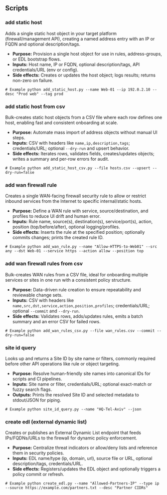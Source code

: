 <h2 id="scripts">Scripts</h2> <h3>add static host</h3> <p>Adds a single static host object in your target platform (firewall/management API), creating a named address entry with an IP or FQDN and optional description/tags.</p> <ul> <li><strong>Purpose:</strong> Provision a single host object for use in rules, address-groups, or EDL bootstrap flows.</li> <li><strong>Inputs:</strong> Host name, IP or FQDN, optional description/tags, API credentials/URL (env or config).</li> <li><strong>Side effects:</strong> Creates or updates the host object; logs results; returns non-zero on failure.</li> </ul> <pre><code># Example python add_static_host.py --name Web-01 --ip 192.0.2.10 --desc "Prod web" --tag prod </code></pre> <h3>add static host from csv</h3> <p>Bulk-creates static host objects from a CSV file where each row defines one host, enabling fast and consistent onboarding at scale.</p> <ul> <li><strong>Purpose:</strong> Automate mass import of address objects without manual UI steps.</li> <li><strong>Inputs:</strong> CSV with headers like <code>name,ip,description,tags</code>; credentials/URL; optional <code>--dry-run</code> and upsert behavior.</li> <li><strong>Side effects:</strong> Iterates rows, validates fields, creates/updates objects; writes a summary and per-row errors for audit.</li> </ul> <pre><code># Example python add_static_host_csv.py --file hosts.csv --upsert --dry-run=false </code></pre> <h3>add wan firewall rule</h3> <p>Creates a single WAN-facing firewall security rule to allow or restrict inbound services from the Internet to specific internal/static hosts.</p> <ul> <li><strong>Purpose:</strong> Define a WAN rule with service, source/destination, and profiles to reduce UI drift and human error.</li> <li><strong>Inputs:</strong> Rule name, source(s), destination(s), service/port(s), action, position (top/before/after), optional logging/profiles.</li> <li><strong>Side effects:</strong> Inserts the rule at the specified position; optionally commits changes; prints the created rule ID.</li> </ul> <pre><code># Example python add_wan_rule.py --name "Allow-HTTPS-to-Web01" --src any --dst Web-01 --service https --action allow --position top </code></pre> <h3>add wan firewall rules from csv</h3> <p>Bulk-creates WAN rules from a CSV file, ideal for onboarding multiple services or sites in one run with a consistent policy structure.</p> <ul> <li><strong>Purpose:</strong> Data-driven rule creation to ensure repeatability and reviewable change sets.</li> <li><strong>Inputs:</strong> CSV with headers like <code>name,src,dst,service,action,position,profiles</code>; credentials/URL; optional <code>--commit</code> and <code>--dry-run</code>.</li> <li><strong>Side effects:</strong> Validates rows, adds/updates rules, emits a batch summary and an error CSV for failed rows.</li> </ul> <pre><code># Example python add_wan_rules_csv.py --file wan_rules.csv --commit --dry-run=false </code></pre> <h3>site id query</h3> <p>Looks up and returns a Site ID by site name or filters, commonly required before other API operations like rule or object targeting.</p> <ul> <li><strong>Purpose:</strong> Resolve human-friendly site names into canonical IDs for scripts and CI pipelines.</li> <li><strong>Inputs:</strong> Site name or filter, credentials/URL; optional exact-match or fuzzy search flags.</li> <li><strong>Outputs:</strong> Prints the resolved Site ID and selected metadata to stdout/JSON for piping.</li> </ul> <pre><code># Example python site_id_query.py --name "HQ-Tel-Aviv" --json </code></pre> <h3>create edl (external dynamic list)</h3> <p>Creates or publishes an External Dynamic List endpoint that feeds IPs/FQDNs/URLs to the firewall for dynamic policy enforcement.</p> <ul> <li><strong>Purpose:</strong> Centralize threat indicators or allow/deny lists and reference them in security policies.</li> <li><strong>Inputs:</strong> EDL name/type (ip, domain, url), source file or URL, optional description/tags, credentials/URL.</li> <li><strong>Side effects:</strong> Registers/updates the EDL object and optionally triggers a policy commit or refresh.</li> </ul> <pre><code># Example python create_edl.py --name "Allowed-Partners-IP" --type ip --source https://example.com/partners.txt --desc "Partner CIDRs" </code></pre>
